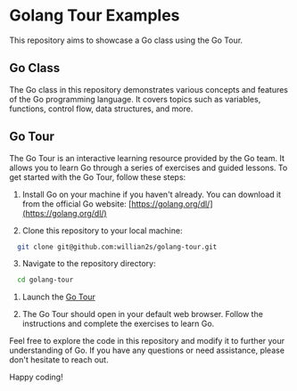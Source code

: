 # Golang Tour Examples

This repository aims to showcase a Go class using the Go Tour.

## Go Class

The Go class in this repository demonstrates various concepts and features of the Go programming language. It covers topics such as variables, functions, control flow, data structures, and more.

## Go Tour

The Go Tour is an interactive learning resource provided by the Go team. It allows you to learn Go through a series of exercises and guided lessons. To get started with the Go Tour, follow these steps:

1. Install Go on your machine if you haven't already. You can download it from the official Go website: [https://golang.org/dl/](https://golang.org/dl/)

2. Clone this repository to your local machine:

```bash
  git clone git@github.com:willian2s/golang-tour.git
```

3. Navigate to the repository directory:

```bash
  cd golang-tour
```

1. Launch the [Go Tour](https://go.dev/tour/welcome/1)

2. The Go Tour should open in your default web browser. Follow the instructions and complete the exercises to learn Go.

Feel free to explore the code in this repository and modify it to further your understanding of Go. If you have any questions or need assistance, please don't hesitate to reach out.

Happy coding!
